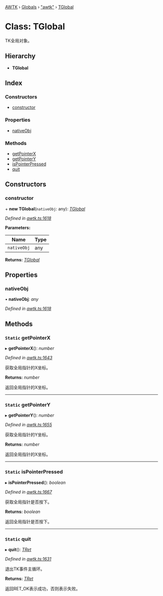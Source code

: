 [AWTK](../README.md) › [Globals](../globals.md) › ["awtk"](../modules/_awtk_.md) › [TGlobal](_awtk_.tglobal.md)

# Class: TGlobal

TK全局对象。

## Hierarchy

* **TGlobal**

## Index

### Constructors

* [constructor](_awtk_.tglobal.md#constructor)

### Properties

* [nativeObj](_awtk_.tglobal.md#nativeobj)

### Methods

* [getPointerX](_awtk_.tglobal.md#static-getpointerx)
* [getPointerY](_awtk_.tglobal.md#static-getpointery)
* [isPointerPressed](_awtk_.tglobal.md#static-ispointerpressed)
* [quit](_awtk_.tglobal.md#static-quit)

## Constructors

###  constructor

\+ **new TGlobal**(`nativeObj`: any): *[TGlobal](_awtk_.tglobal.md)*

*Defined in [awtk.ts:1618](https://github.com/zlgopen/awtk-binding/blob/540939e/tools/code_gen/js/output/awtk.ts#L1618)*

**Parameters:**

Name | Type |
------ | ------ |
`nativeObj` | any |

**Returns:** *[TGlobal](_awtk_.tglobal.md)*

## Properties

###  nativeObj

• **nativeObj**: *any*

*Defined in [awtk.ts:1618](https://github.com/zlgopen/awtk-binding/blob/540939e/tools/code_gen/js/output/awtk.ts#L1618)*

## Methods

### `Static` getPointerX

▸ **getPointerX**(): *number*

*Defined in [awtk.ts:1643](https://github.com/zlgopen/awtk-binding/blob/540939e/tools/code_gen/js/output/awtk.ts#L1643)*

获取全局指针的X坐标。

**Returns:** *number*

返回全局指针的X坐标。

___

### `Static` getPointerY

▸ **getPointerY**(): *number*

*Defined in [awtk.ts:1655](https://github.com/zlgopen/awtk-binding/blob/540939e/tools/code_gen/js/output/awtk.ts#L1655)*

获取全局指针的Y坐标。

**Returns:** *number*

返回全局指针的X坐标。

___

### `Static` isPointerPressed

▸ **isPointerPressed**(): *boolean*

*Defined in [awtk.ts:1667](https://github.com/zlgopen/awtk-binding/blob/540939e/tools/code_gen/js/output/awtk.ts#L1667)*

获取全局指针是否按下。

**Returns:** *boolean*

返回全局指针是否按下。

___

### `Static` quit

▸ **quit**(): *[TRet](../enums/_awtk_.tret.md)*

*Defined in [awtk.ts:1631](https://github.com/zlgopen/awtk-binding/blob/540939e/tools/code_gen/js/output/awtk.ts#L1631)*

退出TK事件主循环。

**Returns:** *[TRet](../enums/_awtk_.tret.md)*

返回RET_OK表示成功，否则表示失败。
